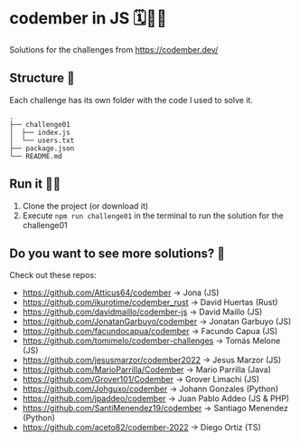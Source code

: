 # codember in JS 🗓️🧑‍💻
Solutions for the challenges from https://codember.dev/

## Structure 🌳
Each challenge has its own folder with the code I used to solve it.
```
.
├── challenge01
│  ├── index.js
│  └── users.txt
├── package.json
└── README.md
```

## Run it 🏃💨
1. Clone the project (or download it)
2. Execute `npm run challenge01` in the terminal to run the solution for the challenge01


## Do you want to see more solutions? 👥
Check out these repos:
- https://github.com/Atticus64/codember -> Jona <Atticus64> (JS)
- https://github.com/ikurotime/codember_rust -> David Huertas <ikurotime> (Rust)
- https://github.com/davidmaillo/codember-js -> David Maillo <davidmaillo> (JS)
- https://github.com/JonatanGarbuyo/codember -> Jonatan Garbuyo <JonatanGarbuyo> (JS)
- https://github.com/facundocapua/codember -> Facundo Capua <facundocapua> (JS)
- https://github.com/tomimelo/codember-challenges -> Tomás Melone <tomimelo> (JS)
- https://github.com/jesusmarzor/codember2022 -> Jesus Marzor <jesusmarzor> (JS)
- https://github.com/MarioParrilla/Codember -> Mario Parrilla <MarioParrilla> (Java)
- https://github.com/Grover101/Codember -> Grover Limachi <Grover101> (JS)
- https://github.com/Johguxo/codember -> Johann Gonzales <Johguxo> (Python)
- https://github.com/jpaddeo/codember -> Juan Pablo Addeo <jpaddeo> (JS & PHP)
- https://github.com/SantiMenendez19/codember -> Santiago Menendez <SantiMenendez19> (Python)
- https://github.com/aceto82/codember-2022 -> Diego Ortiz <aceto82> (TS)
  
